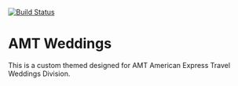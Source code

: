 [![Build Status](https://travis-ci.org/Automattic/_s.svg?branch=master)](https://travis-ci.org/Automattic/_s)

AMT Weddings
===

This is a custom themed designed for AMT American Express Travel Weddings Division.
